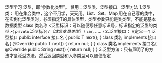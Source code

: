 泛型学习
泛型，即“参数化类型”。
使用：泛型类、泛型接口、泛型方法
    1.泛型类：
        用在集合类中，这个不用学，天天用。List、Set、Map
        用在自己写的类中，在实例化泛型类时，必须指定T的具体类型，类型参数只能是类类型，不能是基本数据类型
            class 类名称 <泛型标识：可以随便写任意标识号，标识指定的泛型的类型>{
              private 泛型标识 /*（成员变量类型）*/ var; 
              .....
            }
    2.泛型接口：
        //定义一个泛型接口
        public interface 接口名<T> {
            public T next();
        }
        class 类名<T> implements 接口名<T>{
            @Override
            public T next() {
                return null;
            }
        }
        class 类名 implements 接口名<String>{
             @Override
             public String next() {
                 return null;
             }
        }
    3.泛型方法：只有声明了<T>的方法才是泛型方法，然后返回类型和入参类型可以随便指定
        
        
